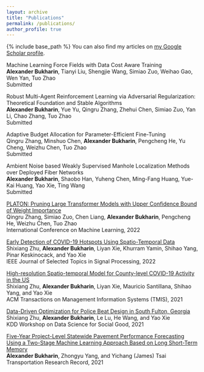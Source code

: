 ```yaml
---
layout: archive
title: "Publications"
permalink: /publications/
author_profile: true
---
```

{% include base_path %}
You can also find my articles on [my Google Scholar profile](https://scholar.google.com/citations?user=PnVYoI4AAAAJ&hl=en).

Machine Learning Force Fields with Data Cost Aware Training <br>
**Alexander Bukharin**, Tianyi Liu, Shengjie Wang, Simiao Zuo, Weihao Gao, Wen Yan, Tuo Zhao <br>
Submitted<br>

Robust Multi-Agent Reinforcement Learning via  Adversarial Regularization: Theoretical Foundation and Stable Algorithms <br>
**Alexander Bukharin**, Yue Yu, Qingru Zhang, Zhehui Chen, Simiao Zuo, Yan Li, Chao Zhang, Tuo Zhao <br>
Submitted<br>

Adaptive Budget Allocation for Parameter-Efficient Fine-Tuning <br>
Qingru Zhang, Minshuo Chen, **Alexander Bukharin**, Pengcheng He, Yu Cheng, Weizhu Chen, Tuo Zhao <br>
Submitted<br>

Ambient Noise based Weakly Supervised Manhole Localization Methods over Deployed Fiber Networks <br>
**Alexander Bukharin**, Shaobo Han, Yuheng Chen, Ming-Fang Huang, Yue-Kai Huang, Yao Xie, Ting Wang <br>
Submitted<br>

[PLATON: Pruning Large Transformer Models with Upper Confidence Bound of Weight Importance](https://arxiv.org/abs/2206.12562) <br>
Qingru Zhang, Simiao Zuo, Chen Liang, **Alexander Bukharin**, Pengcheng He, Weizhu Chen, Tuo Zhao <br>
International Conference on Machine Learning, 2022

[Early Detection of COVID-19 Hotspots Using Spatio-Temporal Data](https://arxiv.org/abs/2106.00072)<br>
Shixiang Zhu, **Alexander Bukharin**, Liyan Xie, Khurram Yamin, Shihao Yang, Pinar Keskinocack, and Yao Xie<br>
IEEE Journal of Selected Topics in Signal Processing, 2022

[High-resolution Spatio-temporal Model for County-level COVID-19 Activity in the US](https://dl.acm.org/doi/abs/10.1145/3468876)<br>
Shixiang Zhu, **Alexander Bukharin**, Liyan Xie, Mauricio Santillana, Shihao Yang, and Yao Xie<br>
ACM Transactions on Management Information Systems (TMIS), 2021<br>

[Data-Driven Optimization for Police Beat Design in South Fulton, Georgia](https://arxiv.org/abs/2004.09660)<br>
Shixiang Zhu, **Alexander Bukharin**, Le Lu, He Wang, and Yao Xie<br>
KDD Workshop on Data Science for Social Good, 2021

[Five-Year Project-Level Statewide Pavement Performance Forecasting Using a Two-Stage Machine Learning Approach Based on Long Short-Term Memory](https://journals.sagepub.com/doi/abs/10.1177/03611981211017132)<br>
**Alexander Bukharin**, Zhongyu Yang, and Yichang (James) Tsai<br>
Transportation Research Record, 2021
